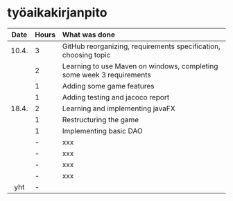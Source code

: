 # työaikakirjanpito

| Date  | Hours | What was done |
| :----:|:------| :-----|
| 10.4. | 3     | GitHub reorganizing, requirements specification, choosing topic |
|       | 2     | Learning to use Maven on windows, completing some week 3 requirements |
|       | 1     | Adding some game features |
|       | 1     | Adding testing and jacoco report |
| 18.4. | 2     | Learning and implementing javaFX |
|       | 1     | Restructuring the game |
|       | 1     | Implementing basic DAO |
|       | -     | xxx |
|       | -     | xxx |
|       | -     | xxx |
|       | -     | xxx |
| yht   | -     |     | 
